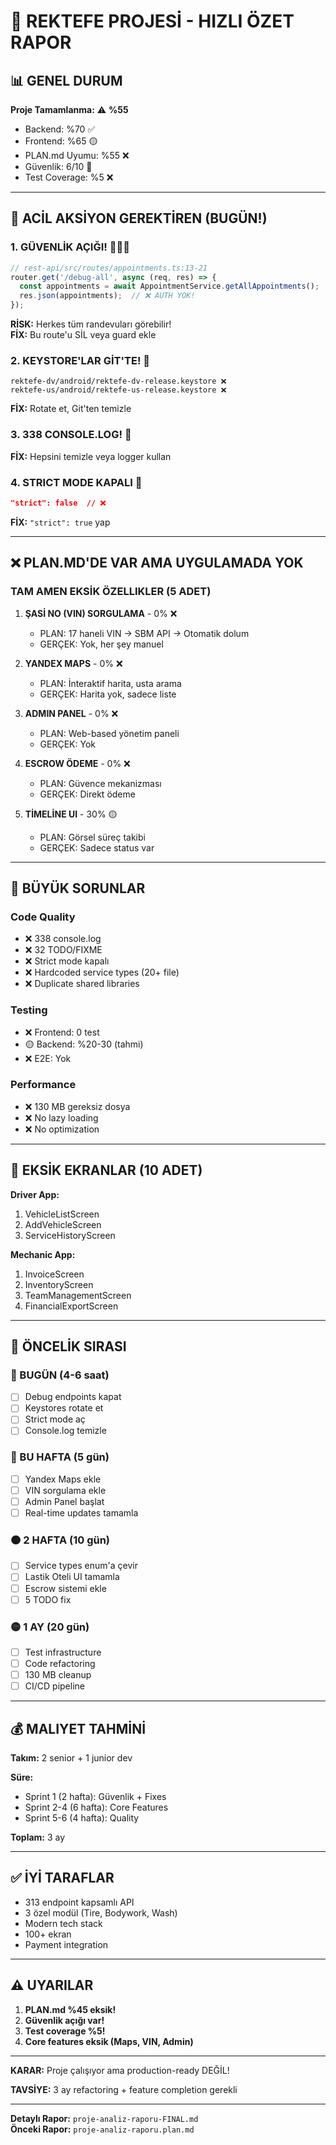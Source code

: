 # 🎯 REKTEFE PROJESİ - HIZLI ÖZET RAPOR

## 📊 GENEL DURUM

**Proje Tamamlanma:** ⚠️ **%55**

- Backend: %70 ✅
- Frontend: %65 🟡
- PLAN.md Uyumu: %55 ❌
- Güvenlik: 6/10 🔴
- Test Coverage: %5 ❌

---

## 🚨 ACİL AKSİYON GEREKTİREN (BUGÜN!)

### 1. GÜVENLİK AÇIĞI! 🔴🔴🔴

```typescript
// rest-api/src/routes/appointments.ts:13-21
router.get('/debug-all', async (req, res) => {
  const appointments = await AppointmentService.getAllAppointments();
  res.json(appointments);  // ❌ AUTH YOK!
});
```

**RİSK:** Herkes tüm randevuları görebilir!  
**FİX:** Bu route'u SİL veya guard ekle

### 2. KEYSTORE'LAR GİT'TE! 🔴

```
rektefe-dv/android/rektefe-dv-release.keystore ❌
rektefe-us/android/rektefe-us-release.keystore ❌
```

**FİX:** Rotate et, Git'ten temizle

### 3. 338 CONSOLE.LOG! 🔴

**FİX:** Hepsini temizle veya logger kullan

### 4. STRICT MODE KAPALI 🔴

```json
"strict": false  // ❌
```

**FİX:** `"strict": true` yap

---

## ❌ PLAN.MD'DE VAR AMA UYGULAMADA YOK

### TAM AMEN EKSİK ÖZELLIKLER (5 ADET)

1. **ŞASİ NO (VIN) SORGULAMA** - 0% ❌
   - PLAN: 17 haneli VIN → SBM API → Otomatik dolum
   - GERÇEK: Yok, her şey manuel

2. **YANDEX MAPS** - 0% ❌
   - PLAN: İnteraktif harita, usta arama
   - GERÇEK: Harita yok, sadece liste

3. **ADMIN PANEL** - 0% ❌
   - PLAN: Web-based yönetim paneli
   - GERÇEK: Yok

4. **ESCROW ÖDEME** - 0% ❌
   - PLAN: Güvence mekanizması
   - GERÇEK: Direkt ödeme

5. **TİMELİNE UI** - 30% 🟡
   - PLAN: Görsel süreç takibi
   - GERÇEK: Sadece status var

---

## 🐛 BÜYÜK SORUNLAR

### Code Quality

- ❌ 338 console.log
- ❌ 32 TODO/FIXME
- ❌ Strict mode kapalı
- ❌ Hardcoded service types (20+ file)
- ❌ Duplicate shared libraries

### Testing

- ❌ Frontend: 0 test
- 🟡 Backend: %20-30 (tahmi)
- ❌ E2E: Yok

### Performance

- ❌ 130 MB gereksiz dosya
- ❌ No lazy loading
- ❌ No optimization

---

## 📱 EKSİK EKRANLAR (10 ADET)

**Driver App:**
1. VehicleListScreen
2. AddVehicleScreen
3. ServiceHistoryScreen

**Mechanic App:**
1. InvoiceScreen
2. InventoryScreen
3. TeamManagementScreen
4. FinancialExportScreen

---

## 🎯 ÖNCELİK SIRASI

### 🔴 BUGÜN (4-6 saat)

- [ ] Debug endpoints kapat
- [ ] Keystores rotate et
- [ ] Strict mode aç
- [ ] Console.log temizle

### 🔴 BU HAFTA (5 gün)

- [ ] Yandex Maps ekle
- [ ] VIN sorgulama ekle
- [ ] Admin Panel başlat
- [ ] Real-time updates tamamla

### 🟠 2 HAFTA (10 gün)

- [ ] Service types enum'a çevir
- [ ] Lastik Oteli UI tamamla
- [ ] Escrow sistemi ekle
- [ ] 5 TODO fix

### 🟡 1 AY (20 gün)

- [ ] Test infrastructure
- [ ] Code refactoring
- [ ] 130 MB cleanup
- [ ] CI/CD pipeline

---

## 💰 MALIYET TAHMİNİ

**Takım:** 2 senior + 1 junior dev

**Süre:**
- Sprint 1 (2 hafta): Güvenlik + Fixes
- Sprint 2-4 (6 hafta): Core Features
- Sprint 5-6 (4 hafta): Quality

**Toplam:** 3 ay

---

## ✅ İYİ TARAFLAR

- 313 endpoint kapsamlı API
- 3 özel modül (Tire, Bodywork, Wash)
- Modern tech stack
- 100+ ekran
- Payment integration

---

## ⚠️ UYARILAR

1. **PLAN.md %45 eksik!**
2. **Güvenlik açığı var!**
3. **Test coverage %5!**
4. **Core features eksik (Maps, VIN, Admin)**

---

**KARAR:** Proje çalışıyor ama production-ready DEĞİL!

**TAVSİYE:** 3 ay refactoring + feature completion gerekli

---

**Detaylı Rapor:** `proje-analiz-raporu-FINAL.md`  
**Önceki Rapor:** `proje-analiz-raporu.plan.md`

